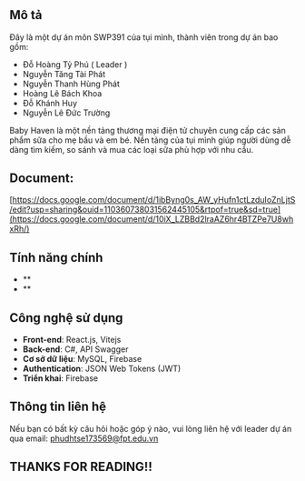 # 

## Mô tả
Đây là một dự án môn SWP391 của tụi mình, thành viên trong dự án bao gồm:
   -   Đỗ Hoàng Tỷ Phú ( Leader )
   -   Nguyễn Tăng Tài Phát
   -   Nguyễn Thanh Hùng Phát
   -   Hoàng Lê Bách Khoa
   -   Đỗ Khánh Huy
   -   Nguyễn Lê Đức Trường
     
 Baby Haven là một nền tảng thương mại điện tử chuyên cung cấp các sản phẩm sữa cho mẹ bầu và em bé. Nền tảng của tụi mình giúp người dùng dễ dàng tìm kiếm, so sánh và mua các loại sữa phù hợp với nhu cầu.

## Document:
[https://docs.google.com/document/d/1ibByng0s_AW_yHufn1ctLzduIoZnLjtS/edit?usp=sharing&ouid=110360738031562445105&rtpof=true&sd=true](https://docs.google.com/document/d/10iX_LZBBd2lraAZ6hr4BTZPe7U8whxRh/)


## Tính năng chính
- **
- **

## Công nghệ sử dụng
- **Front-end**: React.js, Vitejs
- **Back-end**: C#, API Swagger
- **Cơ sở dữ liệu**: MySQL, Firebase
- **Authentication**: JSON Web Tokens (JWT)
- **Triển khai**: Firebase

## Thông tin liên hệ
Nếu bạn có bất kỳ câu hỏi hoặc góp ý nào, vui lòng liên hệ với leader dự án qua email: phudhtse173569@fpt.edu.vn

## THANKS FOR READING!!




